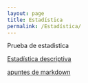 ```yaml
---
layout: page
title: Estadística
permalink: /Estadística/
---
```


Prueba de estadistica

[Estadística descriptiva](/_posts/2023-06-05-estadistica-desciptiva.markdown)

[apuntes de markdown](/_posts/2023-06-04-apuntes-markdown.markdown)